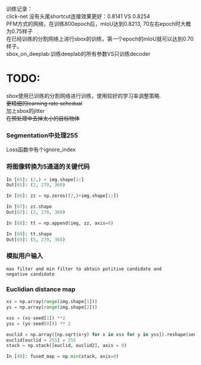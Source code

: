 



训练记录：<br>
click-net 没有头尾shortcut连接效果更好：0.8141 VS 0.8254<br>
PFM方式的网络，在训练800epoch后，mIoU达到0.8213, 70左右epoch时大概为0.75样子<br>
在已经训练的分割网络上进行sbox的训练，第一个epoch的mIoU就可以达到0.70样子。<br>
sbox_on_deeplab:训练deeplab的所有参数VS只训练decoder




# TODO:
sbox使用已训练的分割网络进行训练，使用较好的学习率调整策略.<br>
~~更精细的learning rate schedual~~<br>
加上sbox的jitter<br>
~~在预处理中去掉太小的目标物体~~<br>

### Segmentation中处理255
Loss函数中有个ignore_index


### 将图像转换为5通道的关键代码
```python
In [65]: (2,) + img.shape[1:]
Out[65]: (2, 270, 360)

In [66]: zz = np.zeros((2,)+img.shape[1:])

In [67]: zz.shape
Out[67]: (2, 270, 360)

In [68]: tt = np.append(img, zz, axis=0)

In [69]: tt.shape
Out[69]: (5, 270, 360)
```

### 模拟用户输入
    max filter and min filter to abtain potitive candidate and
    negative candidate
    

### Euclidian distance map
```python
xs = np.array(range(img.shape[1]))
ys = np.array(range(img.shape[2]))

xss = (xs-seed[1]) **2
yss = (ys-seed(0])) ** 2

euclid = np.array([np.sqrt(x+y) for x in xss for y in yss]).reshape(seed).astype(np.int32)
euclid[euclid > 255] = 255
stack = np.stack([euclid, euclid2], axis = 0)                                                                                                                  

In [40]: fused_map = np.min(stack, axis=0)            
```
